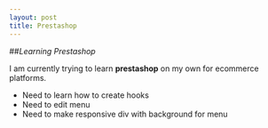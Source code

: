 ```yaml
---
layout: post
title: Prestashop
---
```


##*Learning Prestashop*

I am currently trying to learn **prestashop** on my own for ecommerce platforms. 

* Need to learn how to create hooks
* Need to edit menu
* Need to make responsive div with background for menu
